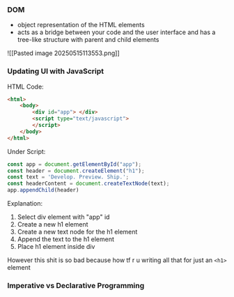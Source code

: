 

### DOM
- object representation of the HTML elements
- acts as a bridge between your code and the user interface and has a tree-like structure with parent and child elements

![[Pasted image 20250515113553.png]]

### Updating UI with JavaScript

HTML Code:
```html
<html>
	<body>
		<div id="app"> </div>
		<script type="text/javascript">
		</script>
	</body>
</html>
```


Under Script:
```js
const app = document.getElementById("app");
const header = document.createElement("h1");
const text = 'Develop. Preview. Ship.';
const headerContent = document.createTextNode(text);
app.appendChild(header)
```

Explanation:
1. Select div element with "app" id
2. Create a new h1 element
3. Create a new text node for the h1 element
4. Append the text to the h1 element
5. Place h1 element inside div

However this shit is so bad because how tf r u writing all that for just an `<h1>` element

### Imperative vs Declarative Programming

